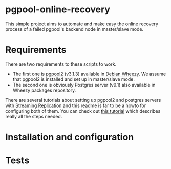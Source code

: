 pgpool-online-recovery
======================

This simple project aims to automate and make easy the online recovery process of a failed pgpool's backend node in master/slave mode.

Requirements
============

There are two requirements to these scripts to work.

* The first one is [pgpool2](http://www.pgpool.net) (v3.1.3) available in [Debian Wheezy](http://packages.debian.org/stable/database/pgpool2). We assume that pgpool2 is installed and set up in master/slave mode.
* The second one is obviously Postgres server (v9.1) also available in Wheezy packages repository.

There are several tutorials about setting up pgpool2 and postgres servers with [Streaming Replication](http://wiki.postgresql.org/wiki/Streaming_Replication) and this readme is far to be a howto for configuring both of them. You can check out [this tutorial](https://aricgardner.com/databases/postgresql/pgpool-ii-3-0-5-with-streaming-replication/) which describes really all the steps needed.

Installation and configuration
==============================



Tests
=====
